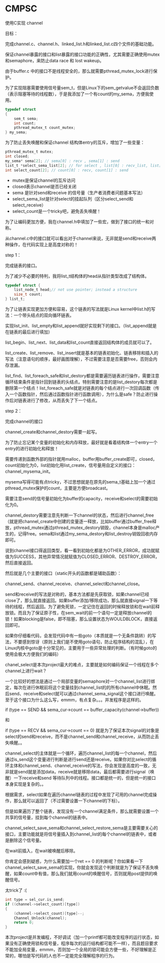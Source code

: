 # CMPSC

使用C实现 channel 



目标：

完成channel.c、channel.h、linked_list.h和linked_list.c四个文件的基础功能。

保证channel暴露的接口和list暴露的接口功能的正确性，尤其需要正确使用mutex和semaphore，来防止data race 和 lost wakeup。

由于buffer.c 中的接口不是线程安全的，那么就需要pthread_mutex_lock进行保护。

为了实现阻塞需要使用信号量sem_t，但是Linux下的sem_getvalue不会返回负数（表示阻塞等待的线程数），于是我添加了一个有count的my_sema，方便我使用。

```c
typedef struct 
{
    sem_t sema;
    int count;
    pthread_mutex_t count_mutex;
} my_sema;
```

为了防止丢失唤醒和保证channel 结构体entry的互斥，增加了一些变量：

```c
pthread_mutex_t mutex;
int closed;
my_sema* sema[2]; // sema[0] : recv , sema[1] : send
list_t *select_sema_list[2]; // for select , list[0] : recv_list, list[1] : send_list
int select_count[2]; // count[0] : recv, count[1] : send
```

- mutex是保证channel的互斥访问
- closed表示channel是否已经关闭
- sema 是针对send和receive 的信号量（生产者消费者问题基本写法）
- select_sema_list是针对select的挂起队列（区分select_send和select_receive）
- select_count是一个tricky吧，避免丢失唤醒！

为了让编码更加方便，我在channel.h中填加了一些宏，做到了接口的统一和对称。

从channel.c中的接口就可以看出对于channel来说，无非就是send和receive两种操作，在代码实现上是高度对称的！



step 1：

完成链表的接口。

为了减少不必要的特判，我将list_t结构体的head从指针类型改成了结构体。

```c
typedef struct {
    list_node_t head;// not use pointer; instead a structure
    size_t count;
} list_t;
```

为了让链表实现更加方便和容易，这个链表的写法就是Linux kernel中list.h的写法：一个带头结点的双向循环链表。

实现list_init、list_empty和list_append就好实现剩下的接口。（list_append就是在链表的最后进行填加）

list_begin、list_next、list_data和list_count直接返回结构体的成员就可以了。

list_create、list_remove、list_insert就是基本的链表初始化、链表移除和插入的写法（注意语句的顺序，最好画图理解），不过需要注意是否需要free，否则会内存泄漏。

list_find、list_foreach_safe和list_destory都是需要遍历链表进行操作，需要注意循环结束条件是指针回到链表的头结点。特别需要注意的是list_destory每次都是删除第一个结点！list_foreach_safe就是对链表的每个结点进行一次回调函数（传入一个函数指针，然后通过函数指针进行函数调用），为什么是safe？防止进行操作后对链表进行了修改，从而丢失了下一个结点。





step 2：

完成channel的接口

channel_create和channel_destory需要一起写。

为了防止忘记某个变量的初始化和内存释放，最好就是看着结构体一个entry一个entry的进行初始化和释放！

需要传递到函数外部的指针就用malloc，buffer用buffer_create即可，closed，count初始化为0，list初始化用list_create，信号量用自定义的接口：channel_mysema_init。

mysema写得可能有点tricky，不过思想就是在原先的sema_t基础上加一个通过pthread_mutex保护的count，主要是方便broadcast。

需要注意send的信号量初始化为buffer的capacity，receive和select的需要初始化为0。

channel_destory需要注意先判断一下channel的状态，然后进行channel_free（就是把channel_create中创建的变量逐一释放，比如buffer通过buffer_free释放，pthread_mutex通过pthread_mutex_destory销毁，channel本身是malloc产生的，记得free。sema和list通过my_sema_destory和list_destroy销毁回收内存即可。

说到channel接口得返回类型，看一看到初始化都是为OTHER_ERROR，成功就赋值为SUCCESS，其他异常情况就赋值为CLOSED_ERROR、DESTROY_ERROR，然后直接返回。

然后就是几个主要的接口（static开头的函数都是辅助函数）：

channel_send、channel_receive、channel_select和channel_close。

send和receive的写法是对称的，基本方法都是先获取锁，如果channel已经close了，那么就直接返回。如果buffer添加/移除成功，那么就直接signal一下等待的线程，然后返回。为了避免死锁，一定记住在返回的时候释放锁和在wait前释放锁。而且为了保证原子性，在sem_wait的前一个语句一定是释放channel的锁！如果blocking是false，即不阻塞，那么设置状态为WOULDBLOCK，直接返回即可。

如果你仔细看代码，会发现代码中有一些goto（本质就是一个无条件跳转）的写法，不要感到惊讶（原则上我们是不使用goto语句，防止程序结构的混乱），在Linux内核中goto是十分常见的，主要用于一些异常处理的判断。（有时候goto的使用会极大方便我们的编码）

chanel_select是本次project最大的难点，主要就是如何编码保证一个线程在多个channel上进行wait？

一个比较好的想法是通过一个局部变量的semaphore对一个channel_list进行绑定，每次在进行休眠前将这个变量挂到channel_list的的所有channel中休眠。然后send、receive和select就可以通过channel_sema_signal这个接口进行唤醒。至于这个接口为什么这么写，emmm，有点复杂。。。并发程序是这样的。

if (type == SEND && sema_cur->count == buffer_capacity(channel->buffer))

和

if (type == RECV && sema_cur->count == 0) 就是为了保证本次signal的对象是select的send和receive，而不是channel_send和channel_receive，从而防止丢失唤醒。。

channel_select的主体就是一个循环，遍历channel_list的每一个channel，然后通过is_send这个变量进行判断是进行send还是receive。如果你对比select的循环主体和channel_send、channel_receive的写法，你会发现是高度的一致，无非就是send就是添加data，receive就是移除data，最后都需要进行signal（唤醒）一下receive和send 等待队列中的线程。接口都是统一的，但是统一的接口本身实现是复杂的。。

根据需求，select如果在遍历channel链表的过程中发现了可用的channel完成操作，那么就可以返回了（不过需要设置一下channel的下标）。

但是如果遍历了整个链表，发现没有一个channel满足条件，那么就需要设置一个共享的信号量，挂到每个channel的链表中。

channel_select_save_sema和channel_select_restore_sema是主要需要关心的接口，主要功能就是将信号量插入到channel_list的每个channel的链表中，或者是删除这个信号量。

在wait前插入，在wait被唤醒后移除。

你肯定会感到疑惑，为什么需要加一个ret == 0 的判断呢？你如果看一下channel_select_save_sema的实现，你就会发现这个判断就是为了保证不丢失唤醒，如果count中有值，那么我们就用count的唤醒信号，否则就用post提供的唤醒信号。

太trick了 :(

```c
int type = sel_cur.is_send;
if ((channel->select_count)[type])
{
    (channel->select_count)[type]--;
    Channel_Unlock(channel);
    return 0;
}
```

本次project是并发编程，不好调试（加一个printf都可能改变程序的运行状态，如果没有正确使用锁和信号量，程序每次的运行结构都可能不一样），而且题目要求不能加全局变量，emmm，否则加一个全局的锁可能会方便一些，不好理解是正常的，哪怕是写代码的人也不一定能完全理解程序的行为。





















